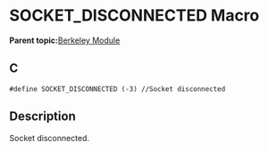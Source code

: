 # SOCKET\_DISCONNECTED Macro

**Parent topic:**[Berkeley Module](GUID-5F35C98C-EC8E-40FF-9B62-3B31D508F820.md)

## C

```
#define SOCKET_DISCONNECTED (-3) //Socket disconnected
```

## Description

Socket disconnected.

